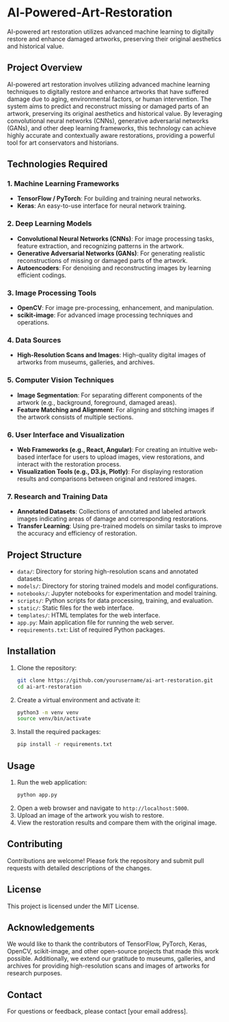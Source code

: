 # Al-Powered-Art-Restoration
AI-powered art restoration utilizes advanced machine learning to digitally restore and enhance damaged artworks, preserving their original aesthetics and historical value.

## Project Overview
AI-powered art restoration involves utilizing advanced machine learning techniques to digitally restore and enhance artworks that have suffered damage due to aging, environmental factors, or human intervention. The system aims to predict and reconstruct missing or damaged parts of an artwork, preserving its original aesthetics and historical value. By leveraging convolutional neural networks (CNNs), generative adversarial networks (GANs), and other deep learning frameworks, this technology can achieve highly accurate and contextually aware restorations, providing a powerful tool for art conservators and historians.

## Technologies Required
### 1. Machine Learning Frameworks
- **TensorFlow / PyTorch**: For building and training neural networks.
- **Keras**: An easy-to-use interface for neural network training.

### 2. Deep Learning Models
- **Convolutional Neural Networks (CNNs)**: For image processing tasks, feature extraction, and recognizing patterns in the artwork.
- **Generative Adversarial Networks (GANs)**: For generating realistic reconstructions of missing or damaged parts of the artwork.
- **Autoencoders**: For denoising and reconstructing images by learning efficient codings.

### 3. Image Processing Tools
- **OpenCV**: For image pre-processing, enhancement, and manipulation.
- **scikit-image**: For advanced image processing techniques and operations.

### 4. Data Sources
- **High-Resolution Scans and Images**: High-quality digital images of artworks from museums, galleries, and archives.

### 5. Computer Vision Techniques
- **Image Segmentation**: For separating different components of the artwork (e.g., background, foreground, damaged areas).
- **Feature Matching and Alignment**: For aligning and stitching images if the artwork consists of multiple sections.

### 6. User Interface and Visualization
- **Web Frameworks (e.g., React, Angular)**: For creating an intuitive web-based interface for users to upload images, view restorations, and interact with the restoration process.
- **Visualization Tools (e.g., D3.js, Plotly)**: For displaying restoration results and comparisons between original and restored images.

### 7. Research and Training Data
- **Annotated Datasets**: Collections of annotated and labeled artwork images indicating areas of damage and corresponding restorations.
- **Transfer Learning**: Using pre-trained models on similar tasks to improve the accuracy and efficiency of restoration.

## Project Structure
- `data/`: Directory for storing high-resolution scans and annotated datasets.
- `models/`: Directory for storing trained models and model configurations.
- `notebooks/`: Jupyter notebooks for experimentation and model training.
- `scripts/`: Python scripts for data processing, training, and evaluation.
- `static/`: Static files for the web interface.
- `templates/`: HTML templates for the web interface.
- `app.py`: Main application file for running the web server.
- `requirements.txt`: List of required Python packages.

## Installation
1. Clone the repository:
   ```sh
   git clone https://github.com/yourusername/ai-art-restoration.git
   cd ai-art-restoration
   ```
2. Create a virtual environment and activate it:
   ```sh
   python3 -m venv venv
   source venv/bin/activate
   ```
3. Install the required packages:
   ```sh
   pip install -r requirements.txt
   ```

## Usage
1. Run the web application:
   ```sh
   python app.py
   ```
2. Open a web browser and navigate to `http://localhost:5000`.
3. Upload an image of the artwork you wish to restore.
4. View the restoration results and compare them with the original image.

## Contributing
Contributions are welcome! Please fork the repository and submit pull requests with detailed descriptions of the changes.

## License
This project is licensed under the MIT License.

## Acknowledgements
We would like to thank the contributors of TensorFlow, PyTorch, Keras, OpenCV, scikit-image, and other open-source projects that made this work possible. Additionally, we extend our gratitude to museums, galleries, and archives for providing high-resolution scans and images of artworks for research purposes.

## Contact
For questions or feedback, please contact [your email address].
